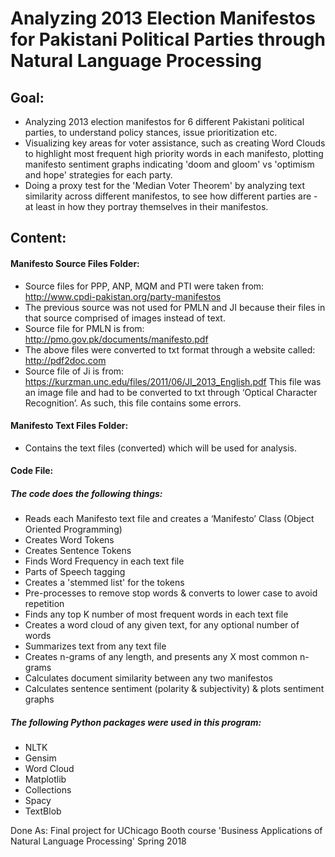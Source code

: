 # Analyzing 2013 Election Manifestos for Pakistani Political Parties through Natural Language Processing

## Goal:
- Analyzing 2013 election manifestos for 6 different Pakistani political parties, to understand policy stances, issue prioritization etc.
- Visualizing key areas for voter assistance, such as creating Word Clouds to highlight most frequent high priority words in each manifesto, plotting manifesto sentiment graphs indicating 'doom and gloom' vs 'optimism and hope' strategies for each party.
- Doing a proxy test for the 'Median Voter Theorem' by analyzing text similarity across different manifestos, to see how different parties are - at least in how they portray themselves in their manifestos. 

## Content:

#### Manifesto Source Files Folder:
- Source files for PPP, ANP, MQM and PTI were taken from: http://www.cpdi-pakistan.org/party-manifestos 
- The previous source was not used for PMLN and JI because their files in that source comprised of images instead of text.
- Source file for PMLN is from: 
http://pmo.gov.pk/documents/manifesto.pdf
- The above files were converted to txt format through a website called:
http://pdf2doc.com 
- Source file of Ji is from:
https://kurzman.unc.edu/files/2011/06/JI_2013_English.pdf
This file was an image file and had to be converted to txt through ‘Optical Character Recognition’. As such, this file contains some errors.
  
#### Manifesto Text Files Folder:
- Contains the text files (converted) which will be used for analysis.


#### Code File:

##### The code does the following things:
- Reads each Manifesto text file and creates a ‘Manifesto’ Class (Object Oriented Programming)
- Creates Word Tokens 
- Creates Sentence Tokens 
- Finds Word Frequency in each text file 
- Parts of Speech tagging 
- Creates a 'stemmed list' for the tokens 
- Pre-processes to remove stop words & converts to lower case to avoid repetition
- Finds any top K number of most frequent words in each text file
- Creates a word cloud of any given text, for any optional number of words
- Summarizes text from any text file
- Creates n-grams of any length, and presents any X most common n-grams
- Calculates document similarity between any two manifestos
- Calculates sentence sentiment (polarity & subjectivity) & plots sentiment graphs

##### The following Python packages were used in this program:
- NLTK
- Gensim
- Word Cloud
- Matplotlib
- Collections
- Spacy
- TextBlob


Done As:
Final project for UChicago Booth course 'Business Applications of Natural Language Processing' Spring 2018
